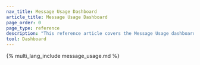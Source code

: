 ```yaml
---
nav_title: Message Usage Dashboard
article_title: Message Usage Dashboard
page_order: 0
page_type: reference
description: "This reference article covers the Message Usage dashboard, where you can view self-service insights into your SMS and WhatsApp credit usage."
tool: Dashboard
---
```


{% multi_lang_include message_usage.md %}